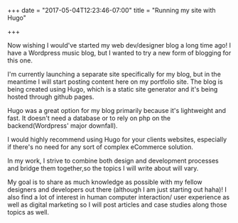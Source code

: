 +++
date = "2017-05-04T12:23:46-07:00"
title = "Running my site with Hugo"

+++

Now wishing I would've started my web dev/designer blog a long time ago! I have a Wordpress music blog, but I wanted to try a new form of blogging for this one.

I'm currently launching a separate site specifically for my blog, but in the meantime I will start posting content here on my portfolio site. The blog is being created using Hugo, which is a static site generator and it's being hosted through github pages.

Hugo was a great option for my blog primarily because it's lightweight and fast. It doesn't need a database or to rely on php on the backend(Wordpress' major downfall).

I would highly recommend using Hugo for your clients websites, especially if there's no need for any sort of complex eCommerce solution.

In my work, I strive to combine both design and development processes and bridge them together,so the topics I will write about will vary.

My goal is to share as much knowledge as possible with my fellow designers and developers out there (although I am just starting out haha)! I also find a lot of interest in human computer interaction/ user experience as well as digital marketing so I will post articles and case studies along those topics as well.
